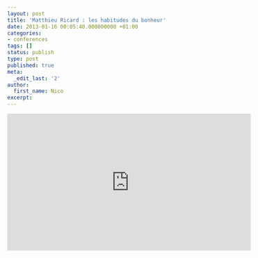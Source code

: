 ```yaml
---
layout: post
title: 'Matthieu Ricard : les habitudes du bonheur'
date: 2013-01-16 00:05:40.000000000 +01:00
categories:
- conferences
tags: []
status: publish
type: post
published: true
meta:
  _edit_last: '2'
author:
  first_name: Nico
excerpt:
---
```

<p><iframe src="https://embed.ted.com/talks/lang/fr/matthieu_ricard_on_the_habits_of_happiness" width="560" height="315" frameborder="0" scrolling="no" webkitallowfullscreen mozallowfullscreen allowfullscreen></iframe></p>
